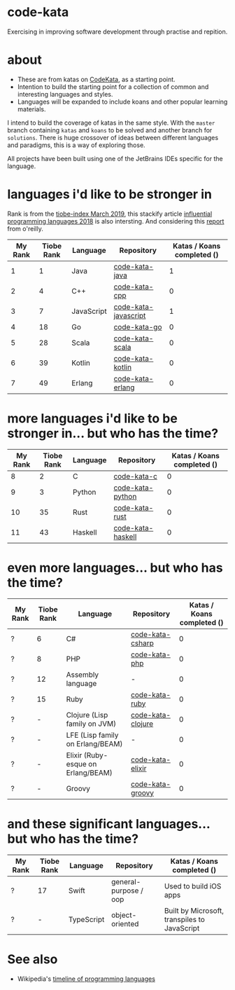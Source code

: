 # code-kata

Exercising in improving software development through practise and repition.

# about

* These are from katas on [CodeKata](http://codekata.com/), as a starting point.
* Intention to build the starting point for a collection of common and interesting languages and styles.
* Languages will be expanded to include koans and other popular learning materials.

I intend to build the coverage of katas in the same style. With the `master` branch containing `katas` and `koans` to be solved and another branch for `solutions`. There is huge crossover of ideas between different languages and paradigms, this is a way of exploring those.

All projects have been built using one of the JetBrains IDEs specific for the language.

# languages i'd like to be stronger in

Rank is from the [tiobe-index March 2019](https://www.tiobe.com/tiobe-index/), this stackify article [influential programming languages 2018](https://stackify.com/popular-programming-languages-2018/) is also intersting. And considering this [report](https://www.oreilly.com/ideas/3-emerging-trends-tech-leaders-should-watch) from o'reilly.

| My Rank | Tiobe Rank | Language | Repository | Katas / Koans completed () |
|---|---|---|---|---|
| 1 | 1 | Java | [code-kata-java](https://github.com/alphafoobar/code-kata-java) | 1 |
| 2 | 4 | C++ | [code-kata-cpp](https://github.com/alphafoobar/code-kata-cpp) | 0 |
| 3 | 7 | JavaScript | [code-kata-javascript](https://github.com/alphafoobar/code-kata-javascript) | 1 | 
| 4 | 18 | Go | [code-kata-go](https://github.com/alphafoobar/code-kata-go) | 0 | 
| 5 | 28 | Scala | [code-kata-scala](https://github.com/alphafoobar/code-kata-scala) | 0 | 
| 6 | 39 | Kotlin | [code-kata-kotlin](https://github.com/alphafoobar/code-kata-kotlin) | 0 | 
| 7 | 49 | Erlang | [code-kata-erlang](https://github.com/alphafoobar/code-kata-erlang) | 0 | 

# more languages i'd like to be stronger in... but who has the time?

| My Rank | Tiobe Rank | Language | Repository | Katas / Koans completed () |
|---|---|---|---|---|
| 8 | 2 | C | [code-kata-c](https://github.com/alphafoobar/code-kata-c) | 0 | 
| 9 | 3 | Python | [code-kata-python](https://github.com/alphafoobar/code-kata-python) | 0 | 
| 10 | 35 | Rust | [code-kata-rust](https://github.com/alphafoobar/code-kata-rust) | 0 | 
| 11 | 43 | Haskell | [code-kata-haskell](https://github.com/alphafoobar/code-kata-haskell) | 0 | 

# even more languages... but who has the time?

| My Rank | Tiobe Rank | Language | Repository | Katas / Koans completed () |
|---|---|---|---|---|
| ? | 6 | C# | [code-kata-csharp](https://github.com/alphafoobar/code-kata-csharp) | 0 | 
| ? | 8 | PHP | [code-kata-php](https://github.com/alphafoobar/code-kata-php) | 0 | 
| ? | 12 | Assembly language | - | 0 | 
| ? | 15 | Ruby | [code-kata-ruby](https://github.com/alphafoobar/code-kata-ruby) | 0 | 
| ? | - | Clojure (Lisp family on JVM) | [code-kata-clojure](https://github.com/alphafoobar/code-kata-clojure) | 0 | 
| ? | - | LFE (Lisp family on Erlang/BEAM) | - | 0 | 
| ? | - | Elixir (Ruby-esque on Erlang/BEAM) | [code-kata-elixir](https://github.com/alphafoobar/code-kata-elixir) | 0 | 
| ? | - | Groovy | [code-kata-groovy](https://github.com/alphafoobar/code-kata-groovy) | 0 |

# and these significant languages... but who has the time?

| My Rank | Tiobe Rank | Language | Repository | Katas / Koans completed () |
|---|---|---|---|---|
| ? | 17 | Swift | general-purpose / oop | Used to build iOS apps | | 2014 | 
| ? | - | TypeScript | object-oriented | Built by Microsoft, transpiles to JavaScript | | 2012 | 

# See also
* Wikipedia's [timeline of programming languages](https://en.wikipedia.org/wiki/Timeline_of_programming_languages)
